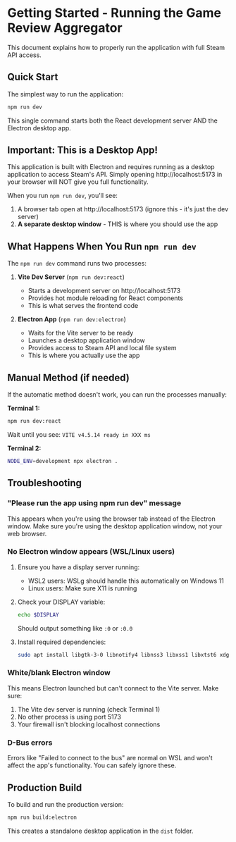 # Getting Started - Running the Game Review Aggregator

This document explains how to properly run the application with full Steam API access.

## Quick Start

The simplest way to run the application:

```bash
npm run dev
```

This single command starts both the React development server AND the Electron desktop app.

## Important: This is a Desktop App!

This application is built with Electron and requires running as a desktop application to access Steam's API. Simply opening http://localhost:5173 in your browser will NOT give you full functionality.

When you run `npm run dev`, you'll see:
1. A browser tab open at http://localhost:5173 (ignore this - it's just the dev server)
2. **A separate desktop window** - THIS is where you should use the app

## What Happens When You Run `npm run dev`

The `npm run dev` command runs two processes:

1. **Vite Dev Server** (`npm run dev:react`)
   - Starts a development server on http://localhost:5173
   - Provides hot module reloading for React components
   - This is what serves the frontend code

2. **Electron App** (`npm run dev:electron`)
   - Waits for the Vite server to be ready
   - Launches a desktop application window
   - Provides access to Steam API and local file system
   - This is where you actually use the app

## Manual Method (if needed)

If the automatic method doesn't work, you can run the processes manually:

**Terminal 1:**
```bash
npm run dev:react
```
Wait until you see: `VITE v4.5.14 ready in XXX ms`

**Terminal 2:**
```bash
NODE_ENV=development npx electron .
```

## Troubleshooting

### "Please run the app using npm run dev" message
This appears when you're using the browser tab instead of the Electron window. Make sure you're using the desktop application window, not your web browser.

### No Electron window appears (WSL/Linux users)
1. Ensure you have a display server running:
   - WSL2 users: WSLg should handle this automatically on Windows 11
   - Linux users: Make sure X11 is running
   
2. Check your DISPLAY variable:
   ```bash
   echo $DISPLAY
   ```
   Should output something like `:0` or `:0.0`

3. Install required dependencies:
   ```bash
   sudo apt install libgtk-3-0 libnotify4 libnss3 libxss1 libxtst6 xdg-utils libatspi2.0-0 libsecret-1-0
   ```

### White/blank Electron window
This means Electron launched but can't connect to the Vite server. Make sure:
1. The Vite dev server is running (check Terminal 1)
2. No other process is using port 5173
3. Your firewall isn't blocking localhost connections

### D-Bus errors
Errors like "Failed to connect to the bus" are normal on WSL and won't affect the app's functionality. You can safely ignore these.

## Production Build

To build and run the production version:

```bash
npm run build:electron
```

This creates a standalone desktop application in the `dist` folder.
